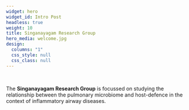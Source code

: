 ```yaml
---
widget: hero
widget_id: Intro Post
headless: true
weight: 10
title: Singanayagam Research Group
hero_media: welcome.jpg
design:
  columns: "1"
  css_style: null
  css_class: null
---
```

<br>

The **Singanayagam Research Group** is focussed on studying the relationship between the pulmonary microbiome and host-defence in the context of inflammatory airway diseases.